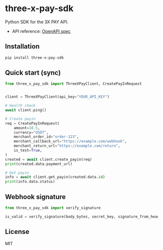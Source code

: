 three-x-pay-sdk
================

Python SDK for the 3X PAY API.

- API reference: [OpenAPI spec](https://app.3xpay.org/api/openapi.json)

Installation
------------

```bash
pip install three-x-pay-sdk
```

Quick start (sync)
-----------

```python
from three_x_pay_sdk import ThreeXPayClient, CreatePayInRequest


client = ThreeXPayClient(api_key="YOUR_API_KEY")

# Health check
await client.ping()

# Create payin
req = CreatePayInRequest(
    amount=10.5,
    currency="USDT",
    merchant_order_id="order-123",
    merchant_callback_url="https://example.com/webhook",
    merchant_return_url="https://example.com/return",
    is_test=True,
)
created = await client.create_payin(req)
print(created.data.payment_url)

# Get payin
info = await client.get_payin(created.data.id)
print(info.data.status)
```

Webhook signature
-----------------

```python
from three_x_pay_sdk import verify_signature

is_valid = verify_signature(body_bytes, secret_key, signature_from_header)
```

License
-------

MIT
